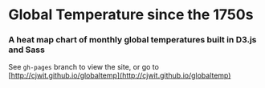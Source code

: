 # Global Temperature since the 1750s

### A heat map chart of monthly global temperatures built in D3.js and Sass

See `gh-pages` branch to view the site, or go to [http://cjwit.github.io/globaltemp](http://cjwit.github.io/globaltemp)
